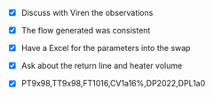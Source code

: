 - [x] Discuss with Viren the observations
- [x] The flow generated was consistent
- [x] Have a Excel for the parameters into the swap
- [x] Ask about the return line and heater volume

- [x] PT9x98,TT9x98,FT1016,CV1a16%,DP2022,DPL1a0